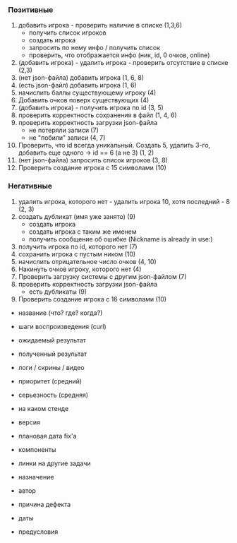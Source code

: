 ### Позитивные
1. добавить игрока - проверить наличие в списке (1,3,6)
   - получить список игроков
   - создать игрока
   - запросить по нему инфо / получить список
   - проверить, что отображается инфо (ник, id, 0 очков, online)
2. (добавить игрока) - удалить игрока - проверить отсутствие в списке (2,3)
3. (нет json-файла) добавить игрока (1, 6, 8)
4. (есть json-файл) добавить игрока (1, 6)
5. начислить баллы существующему игроку (4)
6. Добавить очков поверх существующих (4)
7. (добавить игрока) - получить игрока по id (3, 5)
8. проверить корректность сохранения в файл (1, 4, 6)
9. проверить корректность загрузки json-файла
   - не потеряли записи (7)
   - не "побили" записи (4, 7)
10. Проверить, что id всегда уникальный. Создать 5, удалить 3-го, добавить еще одного -> id == 6 (а не 3) (1, 2)
11. (нет json-файла) запросить список игроков (3, 8)
12. Проверить создание игрока с 15 символами (10)

### Негативные
1. удалить игрока, которого нет - удалить игрока 10, хотя последний - 8 (2, 3) 
2. создать дубликат (имя уже занято) (9)
    - создать игрока
    - создать игрока с таким же именем
    - получить сообщение об ошибке (Nickname is already in use:)
3. получить игрока по id, которого нет (7) 
4. сохранить игрока с пустым ником (10)
5. начислить отрицательное число очков (4, 10)
6. Накинуть очков игроку, которого нет (4)
7. Проверить загрузку системы с другим json-файлом (7)
8. проверить корректность загрузки json-файла
    - есть дубликаты (9)
9. Проверить создание игрока с 16 символами (10)

- название (что? где? когда?)
- шаги воспроизведения (curl)
- ожидаемый результат
- полученный результат 

- логи / скрины / видео
- приоритет (средний)
- серьезность (средняя)
- на каком стенде
- версия
- плановая дата fix'а
- компоненты 
- линки на другие задачи
- назначение
- автор
- причина дефекта
- даты
- предусловия